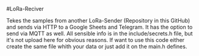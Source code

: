 #LoRa-Reciver

Tekes the samples from another LoRa-Sender (Repository in this GitHub) and sends via HTTP to a Google Sheets and Telegram. It has the option to send via MQTT as well. 
All sensible info is in the include/secrets.h file, but it's not upload here for obvious reasons. 
If want to use this code either create the same file whith your data or just add it on the main.h defines.

